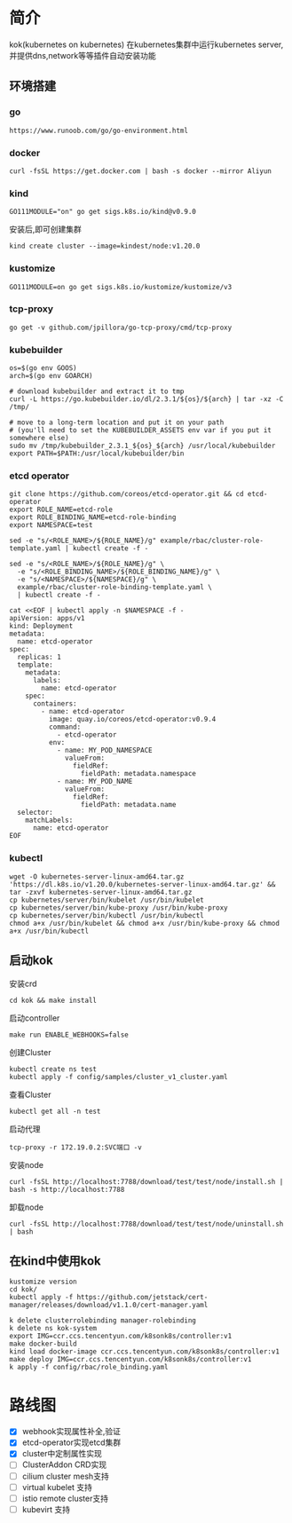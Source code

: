 # 简介

kok(kubernetes on kubernetes) 在kubernetes集群中运行kubernetes server,并提供dns,network等等插件自动安装功能

## 环境搭建

### go

```shell
https://www.runoob.com/go/go-environment.html
```

### docker

```shell
curl -fsSL https://get.docker.com | bash -s docker --mirror Aliyun
```

### kind

```shell
GO111MODULE="on" go get sigs.k8s.io/kind@v0.9.0
```

安装后,即可创建集群

```shell
kind create cluster --image=kindest/node:v1.20.0
```

### kustomize

```shell
GO111MODULE=on go get sigs.k8s.io/kustomize/kustomize/v3
```

### tcp-proxy

```shell
go get -v github.com/jpillora/go-tcp-proxy/cmd/tcp-proxy
```

### kubebuilder

```shell
os=$(go env GOOS)
arch=$(go env GOARCH)

# download kubebuilder and extract it to tmp
curl -L https://go.kubebuilder.io/dl/2.3.1/${os}/${arch} | tar -xz -C /tmp/

# move to a long-term location and put it on your path
# (you'll need to set the KUBEBUILDER_ASSETS env var if you put it somewhere else)
sudo mv /tmp/kubebuilder_2.3.1_${os}_${arch} /usr/local/kubebuilder
export PATH=$PATH:/usr/local/kubebuilder/bin
```

### etcd operator

```shell
git clone https://github.com/coreos/etcd-operator.git && cd etcd-operator
export ROLE_NAME=etcd-role
export ROLE_BINDING_NAME=etcd-role-binding
export NAMESPACE=test

sed -e "s/<ROLE_NAME>/${ROLE_NAME}/g" example/rbac/cluster-role-template.yaml | kubectl create -f -

sed -e "s/<ROLE_NAME>/${ROLE_NAME}/g" \
  -e "s/<ROLE_BINDING_NAME>/${ROLE_BINDING_NAME}/g" \
  -e "s/<NAMESPACE>/${NAMESPACE}/g" \
  example/rbac/cluster-role-binding-template.yaml \
  | kubectl create -f -

cat <<EOF | kubectl apply -n $NAMESPACE -f -
apiVersion: apps/v1
kind: Deployment
metadata:
  name: etcd-operator
spec:
  replicas: 1
  template:
    metadata:
      labels:
        name: etcd-operator
    spec:
      containers:
        - name: etcd-operator
          image: quay.io/coreos/etcd-operator:v0.9.4
          command:
            - etcd-operator
          env:
            - name: MY_POD_NAMESPACE
              valueFrom:
                fieldRef:
                  fieldPath: metadata.namespace
            - name: MY_POD_NAME
              valueFrom:
                fieldRef:
                  fieldPath: metadata.name
  selector:
    matchLabels:
      name: etcd-operator
EOF
```

### kubectl

```shell
wget -O kubernetes-server-linux-amd64.tar.gz 'https://dl.k8s.io/v1.20.0/kubernetes-server-linux-amd64.tar.gz' && tar -zxvf kubernetes-server-linux-amd64.tar.gz
cp kubernetes/server/bin/kubelet /usr/bin/kubelet
cp kubernetes/server/bin/kube-proxy /usr/bin/kube-proxy
cp kubernetes/server/bin/kubectl /usr/bin/kubectl
chmod a+x /usr/bin/kubelet && chmod a+x /usr/bin/kube-proxy && chmod a+x /usr/bin/kubectl
```

## 启动kok

安装crd

```shell
cd kok && make install
```

启动controller

```shell
make run ENABLE_WEBHOOKS=false
```

创建Cluster

```shell
kubectl create ns test
kubectl apply -f config/samples/cluster_v1_cluster.yaml
```

查看Cluster

```shell
kubectl get all -n test
```

启动代理

```shell
tcp-proxy -r 172.19.0.2:SVC端口 -v
```

安装node

```shell
curl -fsSL http://localhost:7788/download/test/test/node/install.sh | bash -s http://localhost:7788
```

卸载node

```shell
curl -fsSL http://localhost:7788/download/test/test/node/uninstall.sh | bash 
```

## 在kind中使用kok

```shell
kustomize version
cd kok/
kubectl apply -f https://github.com/jetstack/cert-manager/releases/download/v1.1.0/cert-manager.yaml

k delete clusterrolebinding manager-rolebinding
k delete ns kok-system
export IMG=ccr.ccs.tencentyun.com/k8sonk8s/controller:v1
make docker-build
kind load docker-image ccr.ccs.tencentyun.com/k8sonk8s/controller:v1
make deploy IMG=ccr.ccs.tencentyun.com/k8sonk8s/controller:v1
k apply -f config/rbac/role_binding.yaml
```



# 路线图

- [x] webhook实现属性补全,验证
- [x] etcd-operator实现etcd集群
- [x] cluster中定制属性实现
- [ ] ClusterAddon CRD实现
- [ ] cilium cluster mesh支持
- [ ] virtual kubelet 支持
- [ ] istio remote cluster支持
- [ ] kubevirt 支持